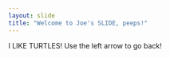 ```yaml
---
layout: slide
title: "Welcome to Joe's SLIDE, peeps!"
---
```

I LIKE TURTLES!
Use the left arrow to go back!